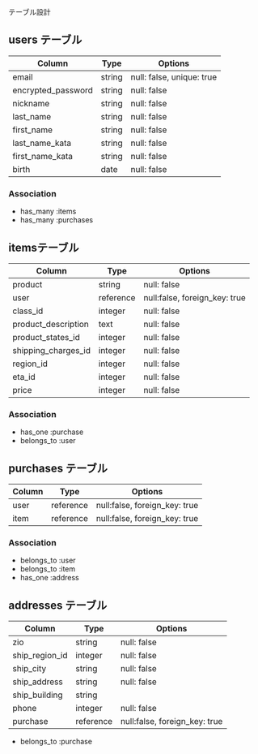 テーブル設計

## users テーブル

| Column             | Type    | Options                   |
| ------------------ | --------| ------------------------- |
| email              | string  | null: false, unique: true |
| encrypted_password | string  | null: false               |
| nickname           | string  | null: false               |
| last_name          | string  | null: false               |
| first_name         | string  | null: false               |
| last_name_kata     | string  | null: false               |
| first_name_kata    | string  | null: false               |
| birth              | date    | null: false               |


### Association

- has_many :items
- has_many :purchases


## itemsテーブル
| Column                 | Type       | Options                       |
| ---------------------- | -----------| ----------------------------- |
| product                | string     | null: false                   |
| user                   | reference  | null:false, foreign_key: true |
| class_id               | integer    | null: false                   |
| product_description    | text       | null: false                   |
| product_states_id      | integer    | null: false                   |
| shipping_charges_id    | integer    | null: false                   |
| region_id              | integer    | null: false                   |
| eta_id                 | integer    | null: false                   |
| price                  | integer    | null: false                   |

### Association

- has_one :purchase
- belongs_to :user


## purchases テーブル

| Column  | Type     | Options                       |
| --------| -------- | ----------------------------- |
| user    | reference| null:false, foreign_key: true |
| item    | reference| null:false, foreign_key: true |


### Association

- belongs_to :user
- belongs_to :item
- has_one :address

## addresses テーブル

| Column           | Type       | Options                       |
| -----------------| ---------- | ----------------------------- |
| zio              | string     | null: false                   |
| ship_region_id   | integer    | null: false                   |
| ship_city        | string     | null: false                   |
| ship_address     | string     | null: false                   |
| ship_building    | string     |                               |
| phone            | integer    | null: false                   |
| purchase         | reference  | null:false, foreign_key: true |

- belongs_to :purchase